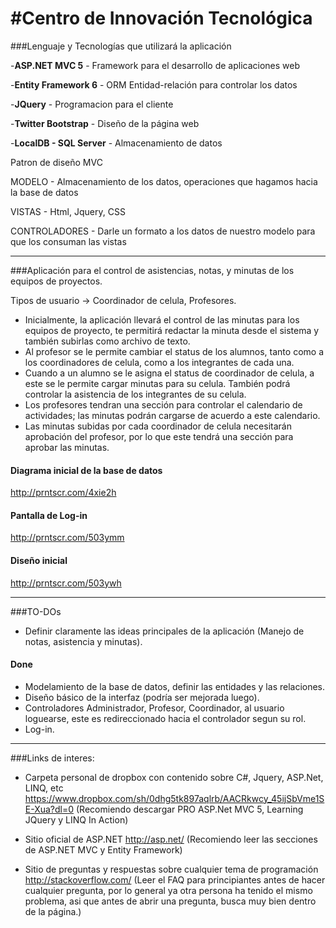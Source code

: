 #Centro de Innovación Tecnológica
=========

###Lenguaje y Tecnologías que utilizará la aplicación

-**ASP.NET MVC 5** 		- 	Framework  para el desarrollo de aplicaciones web

-**Entity Framework 6**	- 	ORM Entidad-relación para controlar los datos

-**JQuery**			-	Programacion para el cliente

-**Twitter Bootstrap**	-	Diseño de la página web

-**LocalDB - SQL Server**	-	Almacenamiento de datos

Patron de diseño MVC 

MODELO - Almacenamiento de los datos, operaciones que hagamos hacia la base de datos

VISTAS - Html, Jquery, CSS

CONTROLADORES - Darle un formato a los datos de nuestro modelo para que los consuman las vistas


------------------------------------------------------------------------------

###Aplicación para el control de asistencias, notas, y minutas de los equipos de proyectos.

Tipos de usuario -> Coordinador de celula, Profesores.

- Inicialmente, la aplicación llevará el control de las minutas para los equipos de proyecto, 
te permitirá redactar la minuta desde el sistema y también subirlas como archivo de texto.
- Al profesor se le permite cambiar el status de los alumnos, tanto como a los coordinadores de celula,
como a los integrantes de cada una.
- Cuando a un alumno se le asigna el status de coordinador de celula, a este se le permite cargar minutas
para su celula. También podrá controlar la asistencia de los integrantes de su celula.
- Los profesores tendran una sección para controlar el calendario de actividades; las minutas podrán cargarse
de acuerdo a este calendario.
- Las minutas subidas por cada coordinador de celula necesitarán aprobación del profesor, por lo que este 
tendrá una sección para aprobar las minutas.

#### Diagrama inicial de la base de datos

http://prntscr.com/4xie2h

#### Pantalla de Log-in

http://prntscr.com/503ymm

#### Diseño inicial

http://prntscr.com/503ywh

----------------------------------------------------------------------------------

###TO-DOs

- Definir claramente las ideas principales de la aplicación (Manejo de notas, asistencia y minutas).


#### Done

- Modelamiento de la base de datos, definir las entidades y las relaciones.
- Diseño básico de la interfaz (podría ser mejorada luego).
- Controladores Administrador, Profesor, Coordinador, al usuario loguearse, este es redireccionado hacia el controlador segun su rol.
- Log-in.

----------------------------------------------------------------------------------

###Links de interes:

- Carpeta personal de dropbox con contenido sobre C#, Jquery, ASP.Net, LINQ, etc
  https://www.dropbox.com/sh/0dhg5tk897aqlrb/AACRkwcy_45ijSbVme1SE-Xua?dl=0
  (Recomiendo descargar PRO ASP.Net MVC 5, Learning JQuery y LINQ In Action)

- Sitio oficial de ASP.NET
  http://asp.net/
  (Recomiendo leer las secciones de ASP.NET MVC y Entity Framework) 

- Sitio de preguntas y respuestas sobre cualquier tema de programación
  http://stackoverflow.com/
  (Leer el FAQ para principiantes antes de hacer cualquier pregunta, por lo general ya otra persona ha tenido el mismo problema,   asi que antes de abrir una pregunta, busca muy bien dentro de la página.)
